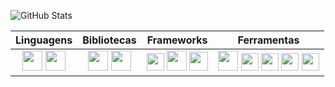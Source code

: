 <div>
  
![GitHub Stats](https://github-readme-stats.vercel.app/api?username=JaoVini&theme=github_dark&hide_border=true&show_icons=true&icon_color=007ACC&title_color=3B7ED4&text_color=FFF)
<br>

<table>
        <thead>
            <tr>
                <th>Linguagens</th>
                <th>Bibliotecas</th>
                <th>Frameworks</th>
                <th>Ferramentas</th>
            </tr>
        </thead>
        <tbody>
            <tr>
                <td align="center"><img width="32px" src="https://cdn.jsdelivr.net/gh/devicons/devicon@latest/icons/javascript/javascript-original.svg" /> <img width="32px" src="https://cdn.jsdelivr.net/gh/devicons/devicon@latest/icons/typescript/typescript-original.svg" />
                <td align="center"><img width="32px" src="https://cdn.jsdelivr.net/gh/devicons/devicon@latest/icons/jquery/jquery-original.svg" /> <img width="32px" src="https://cdn.jsdelivr.net/gh/devicons/devicon@latest/icons/tailwindcss/tailwindcss-original.svg" /> </td>
                <td align="center"><img width="28px" src="https://cdn.jsdelivr.net/gh/devicons/devicon@latest/icons/vuejs/vuejs-original.svg" /> <img width="32px" src="https://cdn.jsdelivr.net/gh/devicons/devicon@latest/icons/angular/angular-original.svg"> <img width="30px" src="https://cdn.jsdelivr.net/gh/devicons/devicon@latest/icons/nestjs/nestjs-original.svg" /> </td> 
                <td align="center"><img width="32px" src="https://cdn.jsdelivr.net/gh/devicons/devicon@latest/icons/sass/sass-original.svg" /> <img width="28px" src="https://cdn.jsdelivr.net/gh/devicons/devicon@latest/icons/figma/figma-original.svg" /> <img width="28px" src="https://cdn.jsdelivr.net/gh/devicons/devicon@latest/icons/nodejs/nodejs-original.svg" /> <img width="28px" src="https://cdn.jsdelivr.net/gh/devicons/devicon@latest/icons/postman/postman-original.svg" /> <img width="28px" src="https://cdn.jsdelivr.net/gh/devicons/devicon@latest/icons/vitejs/vitejs-original.svg" /> </td>
            </tr>
        </tbody>
    </table>

</div>
